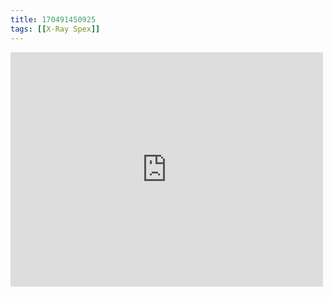 ```yaml
---
title: 170491450925
tags: [[X-Ray Spex]]
---
```

<iframe allow="accelerometer; autoplay; clipboard-write; encrypted-media; gyroscope; picture-in-picture" allowfullscreen="" frameborder="0" height="375" id="youtube_iframe" src="https://www.youtube.com/embed/aTfgWegud7o?feature=oembed&amp;enablejsapi=1&amp;origin=https://safe.txmblr.com&amp;wmode=opaque" width="500"></iframe>